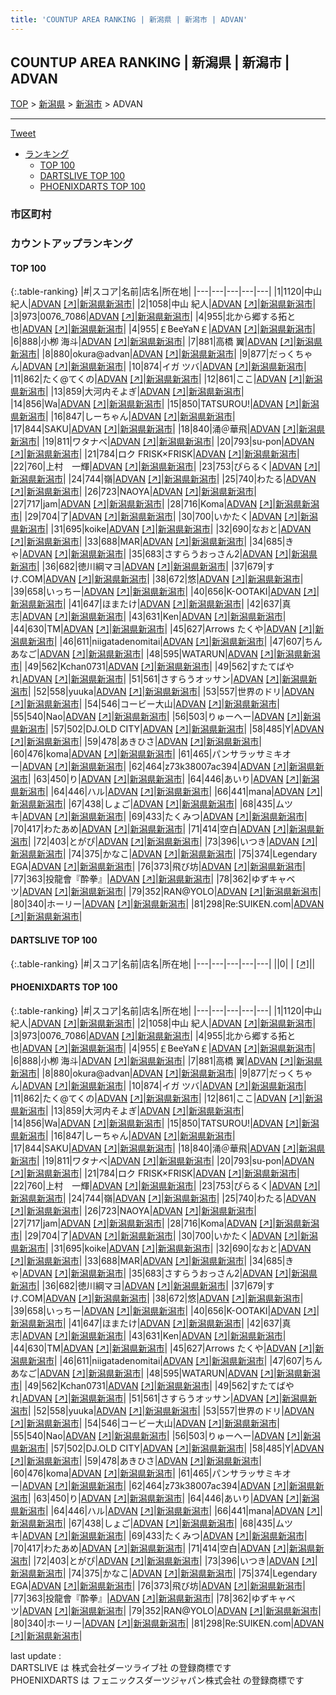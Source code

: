 ```yaml
---
title: 'COUNTUP AREA RANKING | 新潟県 | 新潟市 | ADVAN'
---
```

## COUNTUP AREA RANKING | 新潟県 | 新潟市 | ADVAN

[TOP](/darts/rank/) > [新潟県](/darts/rank/新潟県/) > [新潟市](/darts/rank/新潟県/新潟市/) > ADVAN

___

<a href="https://twitter.com/share?ref_src=twsrc%5Etfw" data-text="COUNTUP AREA RANKING | 新潟県新潟市ADVAN" class="twitter-share-button" data-hashtags="DARTSLIVE,PHOENIXDARTS,darts,ダーツ" data-show-count="false">Tweet</a>

* [ランキング](#カウントアップランキング)
    * [TOP 100](#top-100)
    * [DARTSLIVE TOP 100](#dartslive-top-100)
    * [PHOENIXDARTS TOP 100](#phoenixdarts-top-100)

### 市区町村

<ul>

</ul>

### カウントアップランキング

#### TOP 100



{:.table-ranking}
|#|スコア|名前|店名|所在地|
|---|---|---|---|---|
|1|1120|<span class="rank-name-pd">中山　紀人</span>|<a href="/darts/rank/shops/83008.html">ADVAN</a> <a href="https://vs.phoenixdarts.com/jp/shop/shopDetailInfo/s_83008?s_seq=83008">[↗]</a>|<a href="/darts/rank/新潟県/新潟市">新潟県新潟市</a>|
|2|1058|<span class="rank-name-pd">中山 紀人</span>|<a href="/darts/rank/shops/83008.html">ADVAN</a> <a href="https://vs.phoenixdarts.com/jp/shop/shopDetailInfo/s_83008?s_seq=83008">[↗]</a>|<a href="/darts/rank/新潟県/新潟市">新潟県新潟市</a>|
|3|973|<span class="rank-name-pd">0076_7086</span>|<a href="/darts/rank/shops/83008.html">ADVAN</a> <a href="https://vs.phoenixdarts.com/jp/shop/shopDetailInfo/s_83008?s_seq=83008">[↗]</a>|<a href="/darts/rank/新潟県/新潟市">新潟県新潟市</a>|
|4|955|<span class="rank-name-pd">北から郷する拓と也</span>|<a href="/darts/rank/shops/83008.html">ADVAN</a> <a href="https://vs.phoenixdarts.com/jp/shop/shopDetailInfo/s_83008?s_seq=83008">[↗]</a>|<a href="/darts/rank/新潟県/新潟市">新潟県新潟市</a>|
|4|955|<span class="rank-name-pd">￡BeeYaN￡</span>|<a href="/darts/rank/shops/83008.html">ADVAN</a> <a href="https://vs.phoenixdarts.com/jp/shop/shopDetailInfo/s_83008?s_seq=83008">[↗]</a>|<a href="/darts/rank/新潟県/新潟市">新潟県新潟市</a>|
|6|888|<span class="rank-name-pd">小栁 海斗</span>|<a href="/darts/rank/shops/83008.html">ADVAN</a> <a href="https://vs.phoenixdarts.com/jp/shop/shopDetailInfo/s_83008?s_seq=83008">[↗]</a>|<a href="/darts/rank/新潟県/新潟市">新潟県新潟市</a>|
|7|881|<span class="rank-name-pd">高橋 翼</span>|<a href="/darts/rank/shops/83008.html">ADVAN</a> <a href="https://vs.phoenixdarts.com/jp/shop/shopDetailInfo/s_83008?s_seq=83008">[↗]</a>|<a href="/darts/rank/新潟県/新潟市">新潟県新潟市</a>|
|8|880|<span class="rank-name-pd">okura@advan</span>|<a href="/darts/rank/shops/83008.html">ADVAN</a> <a href="https://vs.phoenixdarts.com/jp/shop/shopDetailInfo/s_83008?s_seq=83008">[↗]</a>|<a href="/darts/rank/新潟県/新潟市">新潟県新潟市</a>|
|9|877|<span class="rank-name-pd">だっくちゃん</span>|<a href="/darts/rank/shops/83008.html">ADVAN</a> <a href="https://vs.phoenixdarts.com/jp/shop/shopDetailInfo/s_83008?s_seq=83008">[↗]</a>|<a href="/darts/rank/新潟県/新潟市">新潟県新潟市</a>|
|10|874|<span class="rank-name-pd">イガ ツバ</span>|<a href="/darts/rank/shops/83008.html">ADVAN</a> <a href="https://vs.phoenixdarts.com/jp/shop/shopDetailInfo/s_83008?s_seq=83008">[↗]</a>|<a href="/darts/rank/新潟県/新潟市">新潟県新潟市</a>|
|11|862|<span class="rank-name-pd">たく@てくの</span>|<a href="/darts/rank/shops/83008.html">ADVAN</a> <a href="https://vs.phoenixdarts.com/jp/shop/shopDetailInfo/s_83008?s_seq=83008">[↗]</a>|<a href="/darts/rank/新潟県/新潟市">新潟県新潟市</a>|
|12|861|<span class="rank-name-pd">ここ</span>|<a href="/darts/rank/shops/83008.html">ADVAN</a> <a href="https://vs.phoenixdarts.com/jp/shop/shopDetailInfo/s_83008?s_seq=83008">[↗]</a>|<a href="/darts/rank/新潟県/新潟市">新潟県新潟市</a>|
|13|859|<span class="rank-name-pd">大河内そよぎ</span>|<a href="/darts/rank/shops/83008.html">ADVAN</a> <a href="https://vs.phoenixdarts.com/jp/shop/shopDetailInfo/s_83008?s_seq=83008">[↗]</a>|<a href="/darts/rank/新潟県/新潟市">新潟県新潟市</a>|
|14|856|<span class="rank-name-pd">Wa</span>|<a href="/darts/rank/shops/83008.html">ADVAN</a> <a href="https://vs.phoenixdarts.com/jp/shop/shopDetailInfo/s_83008?s_seq=83008">[↗]</a>|<a href="/darts/rank/新潟県/新潟市">新潟県新潟市</a>|
|15|850|<span class="rank-name-pd">TATSUROU!</span>|<a href="/darts/rank/shops/83008.html">ADVAN</a> <a href="https://vs.phoenixdarts.com/jp/shop/shopDetailInfo/s_83008?s_seq=83008">[↗]</a>|<a href="/darts/rank/新潟県/新潟市">新潟県新潟市</a>|
|16|847|<span class="rank-name-pd">しーちゃん</span>|<a href="/darts/rank/shops/83008.html">ADVAN</a> <a href="https://vs.phoenixdarts.com/jp/shop/shopDetailInfo/s_83008?s_seq=83008">[↗]</a>|<a href="/darts/rank/新潟県/新潟市">新潟県新潟市</a>|
|17|844|<span class="rank-name-pd">SAKU</span>|<a href="/darts/rank/shops/83008.html">ADVAN</a> <a href="https://vs.phoenixdarts.com/jp/shop/shopDetailInfo/s_83008?s_seq=83008">[↗]</a>|<a href="/darts/rank/新潟県/新潟市">新潟県新潟市</a>|
|18|840|<span class="rank-name-pd">涌＠華飛</span>|<a href="/darts/rank/shops/83008.html">ADVAN</a> <a href="https://vs.phoenixdarts.com/jp/shop/shopDetailInfo/s_83008?s_seq=83008">[↗]</a>|<a href="/darts/rank/新潟県/新潟市">新潟県新潟市</a>|
|19|811|<span class="rank-name-pd">ワタナベ</span>|<a href="/darts/rank/shops/83008.html">ADVAN</a> <a href="https://vs.phoenixdarts.com/jp/shop/shopDetailInfo/s_83008?s_seq=83008">[↗]</a>|<a href="/darts/rank/新潟県/新潟市">新潟県新潟市</a>|
|20|793|<span class="rank-name-pd">su-pon</span>|<a href="/darts/rank/shops/83008.html">ADVAN</a> <a href="https://vs.phoenixdarts.com/jp/shop/shopDetailInfo/s_83008?s_seq=83008">[↗]</a>|<a href="/darts/rank/新潟県/新潟市">新潟県新潟市</a>|
|21|784|<span class="rank-name-pd">ロク FRISK×FRISK</span>|<a href="/darts/rank/shops/83008.html">ADVAN</a> <a href="https://vs.phoenixdarts.com/jp/shop/shopDetailInfo/s_83008?s_seq=83008">[↗]</a>|<a href="/darts/rank/新潟県/新潟市">新潟県新潟市</a>|
|22|760|<span class="rank-name-pd">上村　一輝</span>|<a href="/darts/rank/shops/83008.html">ADVAN</a> <a href="https://vs.phoenixdarts.com/jp/shop/shopDetailInfo/s_83008?s_seq=83008">[↗]</a>|<a href="/darts/rank/新潟県/新潟市">新潟県新潟市</a>|
|23|753|<span class="rank-name-pd">ぴらるく</span>|<a href="/darts/rank/shops/83008.html">ADVAN</a> <a href="https://vs.phoenixdarts.com/jp/shop/shopDetailInfo/s_83008?s_seq=83008">[↗]</a>|<a href="/darts/rank/新潟県/新潟市">新潟県新潟市</a>|
|24|744|<span class="rank-name-pd">嶺</span>|<a href="/darts/rank/shops/83008.html">ADVAN</a> <a href="https://vs.phoenixdarts.com/jp/shop/shopDetailInfo/s_83008?s_seq=83008">[↗]</a>|<a href="/darts/rank/新潟県/新潟市">新潟県新潟市</a>|
|25|740|<span class="rank-name-pd">わたる</span>|<a href="/darts/rank/shops/83008.html">ADVAN</a> <a href="https://vs.phoenixdarts.com/jp/shop/shopDetailInfo/s_83008?s_seq=83008">[↗]</a>|<a href="/darts/rank/新潟県/新潟市">新潟県新潟市</a>|
|26|723|<span class="rank-name-pd">NAOYA</span>|<a href="/darts/rank/shops/83008.html">ADVAN</a> <a href="https://vs.phoenixdarts.com/jp/shop/shopDetailInfo/s_83008?s_seq=83008">[↗]</a>|<a href="/darts/rank/新潟県/新潟市">新潟県新潟市</a>|
|27|717|<span class="rank-name-pd">jam</span>|<a href="/darts/rank/shops/83008.html">ADVAN</a> <a href="https://vs.phoenixdarts.com/jp/shop/shopDetailInfo/s_83008?s_seq=83008">[↗]</a>|<a href="/darts/rank/新潟県/新潟市">新潟県新潟市</a>|
|28|716|<span class="rank-name-pd">Koma</span>|<a href="/darts/rank/shops/83008.html">ADVAN</a> <a href="https://vs.phoenixdarts.com/jp/shop/shopDetailInfo/s_83008?s_seq=83008">[↗]</a>|<a href="/darts/rank/新潟県/新潟市">新潟県新潟市</a>|
|29|704|<span class="rank-name-pd">了</span>|<a href="/darts/rank/shops/83008.html">ADVAN</a> <a href="https://vs.phoenixdarts.com/jp/shop/shopDetailInfo/s_83008?s_seq=83008">[↗]</a>|<a href="/darts/rank/新潟県/新潟市">新潟県新潟市</a>|
|30|700|<span class="rank-name-pd">いかたく</span>|<a href="/darts/rank/shops/83008.html">ADVAN</a> <a href="https://vs.phoenixdarts.com/jp/shop/shopDetailInfo/s_83008?s_seq=83008">[↗]</a>|<a href="/darts/rank/新潟県/新潟市">新潟県新潟市</a>|
|31|695|<span class="rank-name-pd">koike</span>|<a href="/darts/rank/shops/83008.html">ADVAN</a> <a href="https://vs.phoenixdarts.com/jp/shop/shopDetailInfo/s_83008?s_seq=83008">[↗]</a>|<a href="/darts/rank/新潟県/新潟市">新潟県新潟市</a>|
|32|690|<span class="rank-name-pd">なおと</span>|<a href="/darts/rank/shops/83008.html">ADVAN</a> <a href="https://vs.phoenixdarts.com/jp/shop/shopDetailInfo/s_83008?s_seq=83008">[↗]</a>|<a href="/darts/rank/新潟県/新潟市">新潟県新潟市</a>|
|33|688|<span class="rank-name-pd">MAR</span>|<a href="/darts/rank/shops/83008.html">ADVAN</a> <a href="https://vs.phoenixdarts.com/jp/shop/shopDetailInfo/s_83008?s_seq=83008">[↗]</a>|<a href="/darts/rank/新潟県/新潟市">新潟県新潟市</a>|
|34|685|<span class="rank-name-pd">きゃ</span>|<a href="/darts/rank/shops/83008.html">ADVAN</a> <a href="https://vs.phoenixdarts.com/jp/shop/shopDetailInfo/s_83008?s_seq=83008">[↗]</a>|<a href="/darts/rank/新潟県/新潟市">新潟県新潟市</a>|
|35|683|<span class="rank-name-pd">さすらうおっさん2</span>|<a href="/darts/rank/shops/83008.html">ADVAN</a> <a href="https://vs.phoenixdarts.com/jp/shop/shopDetailInfo/s_83008?s_seq=83008">[↗]</a>|<a href="/darts/rank/新潟県/新潟市">新潟県新潟市</a>|
|36|682|<span class="rank-name-pd">徳川綱マヨ</span>|<a href="/darts/rank/shops/83008.html">ADVAN</a> <a href="https://vs.phoenixdarts.com/jp/shop/shopDetailInfo/s_83008?s_seq=83008">[↗]</a>|<a href="/darts/rank/新潟県/新潟市">新潟県新潟市</a>|
|37|679|<span class="rank-name-pd">すけ.COM</span>|<a href="/darts/rank/shops/83008.html">ADVAN</a> <a href="https://vs.phoenixdarts.com/jp/shop/shopDetailInfo/s_83008?s_seq=83008">[↗]</a>|<a href="/darts/rank/新潟県/新潟市">新潟県新潟市</a>|
|38|672|<span class="rank-name-pd">悠</span>|<a href="/darts/rank/shops/83008.html">ADVAN</a> <a href="https://vs.phoenixdarts.com/jp/shop/shopDetailInfo/s_83008?s_seq=83008">[↗]</a>|<a href="/darts/rank/新潟県/新潟市">新潟県新潟市</a>|
|39|658|<span class="rank-name-pd">いっちー</span>|<a href="/darts/rank/shops/83008.html">ADVAN</a> <a href="https://vs.phoenixdarts.com/jp/shop/shopDetailInfo/s_83008?s_seq=83008">[↗]</a>|<a href="/darts/rank/新潟県/新潟市">新潟県新潟市</a>|
|40|656|<span class="rank-name-pd">K-OOTAKI</span>|<a href="/darts/rank/shops/83008.html">ADVAN</a> <a href="https://vs.phoenixdarts.com/jp/shop/shopDetailInfo/s_83008?s_seq=83008">[↗]</a>|<a href="/darts/rank/新潟県/新潟市">新潟県新潟市</a>|
|41|647|<span class="rank-name-pd">ほまたけ</span>|<a href="/darts/rank/shops/83008.html">ADVAN</a> <a href="https://vs.phoenixdarts.com/jp/shop/shopDetailInfo/s_83008?s_seq=83008">[↗]</a>|<a href="/darts/rank/新潟県/新潟市">新潟県新潟市</a>|
|42|637|<span class="rank-name-pd">真志</span>|<a href="/darts/rank/shops/83008.html">ADVAN</a> <a href="https://vs.phoenixdarts.com/jp/shop/shopDetailInfo/s_83008?s_seq=83008">[↗]</a>|<a href="/darts/rank/新潟県/新潟市">新潟県新潟市</a>|
|43|631|<span class="rank-name-pd">Ken</span>|<a href="/darts/rank/shops/83008.html">ADVAN</a> <a href="https://vs.phoenixdarts.com/jp/shop/shopDetailInfo/s_83008?s_seq=83008">[↗]</a>|<a href="/darts/rank/新潟県/新潟市">新潟県新潟市</a>|
|44|630|<span class="rank-name-pd">TM</span>|<a href="/darts/rank/shops/83008.html">ADVAN</a> <a href="https://vs.phoenixdarts.com/jp/shop/shopDetailInfo/s_83008?s_seq=83008">[↗]</a>|<a href="/darts/rank/新潟県/新潟市">新潟県新潟市</a>|
|45|627|<span class="rank-name-pd">Arrows たくや</span>|<a href="/darts/rank/shops/83008.html">ADVAN</a> <a href="https://vs.phoenixdarts.com/jp/shop/shopDetailInfo/s_83008?s_seq=83008">[↗]</a>|<a href="/darts/rank/新潟県/新潟市">新潟県新潟市</a>|
|46|611|<span class="rank-name-pd">niigatadenomitai</span>|<a href="/darts/rank/shops/83008.html">ADVAN</a> <a href="https://vs.phoenixdarts.com/jp/shop/shopDetailInfo/s_83008?s_seq=83008">[↗]</a>|<a href="/darts/rank/新潟県/新潟市">新潟県新潟市</a>|
|47|607|<span class="rank-name-pd">ちんあなご</span>|<a href="/darts/rank/shops/83008.html">ADVAN</a> <a href="https://vs.phoenixdarts.com/jp/shop/shopDetailInfo/s_83008?s_seq=83008">[↗]</a>|<a href="/darts/rank/新潟県/新潟市">新潟県新潟市</a>|
|48|595|<span class="rank-name-pd">WATARUN</span>|<a href="/darts/rank/shops/83008.html">ADVAN</a> <a href="https://vs.phoenixdarts.com/jp/shop/shopDetailInfo/s_83008?s_seq=83008">[↗]</a>|<a href="/darts/rank/新潟県/新潟市">新潟県新潟市</a>|
|49|562|<span class="rank-name-pd">Kchan0731</span>|<a href="/darts/rank/shops/83008.html">ADVAN</a> <a href="https://vs.phoenixdarts.com/jp/shop/shopDetailInfo/s_83008?s_seq=83008">[↗]</a>|<a href="/darts/rank/新潟県/新潟市">新潟県新潟市</a>|
|49|562|<span class="rank-name-pd">すたてばやれ</span>|<a href="/darts/rank/shops/83008.html">ADVAN</a> <a href="https://vs.phoenixdarts.com/jp/shop/shopDetailInfo/s_83008?s_seq=83008">[↗]</a>|<a href="/darts/rank/新潟県/新潟市">新潟県新潟市</a>|
|51|561|<span class="rank-name-pd">さすらうオッサン</span>|<a href="/darts/rank/shops/83008.html">ADVAN</a> <a href="https://vs.phoenixdarts.com/jp/shop/shopDetailInfo/s_83008?s_seq=83008">[↗]</a>|<a href="/darts/rank/新潟県/新潟市">新潟県新潟市</a>|
|52|558|<span class="rank-name-pd">yuuka</span>|<a href="/darts/rank/shops/83008.html">ADVAN</a> <a href="https://vs.phoenixdarts.com/jp/shop/shopDetailInfo/s_83008?s_seq=83008">[↗]</a>|<a href="/darts/rank/新潟県/新潟市">新潟県新潟市</a>|
|53|557|<span class="rank-name-pd">世界のドリ</span>|<a href="/darts/rank/shops/83008.html">ADVAN</a> <a href="https://vs.phoenixdarts.com/jp/shop/shopDetailInfo/s_83008?s_seq=83008">[↗]</a>|<a href="/darts/rank/新潟県/新潟市">新潟県新潟市</a>|
|54|546|<span class="rank-name-pd">コービー大山</span>|<a href="/darts/rank/shops/83008.html">ADVAN</a> <a href="https://vs.phoenixdarts.com/jp/shop/shopDetailInfo/s_83008?s_seq=83008">[↗]</a>|<a href="/darts/rank/新潟県/新潟市">新潟県新潟市</a>|
|55|540|<span class="rank-name-pd">Nao</span>|<a href="/darts/rank/shops/83008.html">ADVAN</a> <a href="https://vs.phoenixdarts.com/jp/shop/shopDetailInfo/s_83008?s_seq=83008">[↗]</a>|<a href="/darts/rank/新潟県/新潟市">新潟県新潟市</a>|
|56|503|<span class="rank-name-pd">りゅーへー</span>|<a href="/darts/rank/shops/83008.html">ADVAN</a> <a href="https://vs.phoenixdarts.com/jp/shop/shopDetailInfo/s_83008?s_seq=83008">[↗]</a>|<a href="/darts/rank/新潟県/新潟市">新潟県新潟市</a>|
|57|502|<span class="rank-name-pd">DJ.OLD CITY</span>|<a href="/darts/rank/shops/83008.html">ADVAN</a> <a href="https://vs.phoenixdarts.com/jp/shop/shopDetailInfo/s_83008?s_seq=83008">[↗]</a>|<a href="/darts/rank/新潟県/新潟市">新潟県新潟市</a>|
|58|485|<span class="rank-name-pd">Y</span>|<a href="/darts/rank/shops/83008.html">ADVAN</a> <a href="https://vs.phoenixdarts.com/jp/shop/shopDetailInfo/s_83008?s_seq=83008">[↗]</a>|<a href="/darts/rank/新潟県/新潟市">新潟県新潟市</a>|
|59|478|<span class="rank-name-pd">あきひさ</span>|<a href="/darts/rank/shops/83008.html">ADVAN</a> <a href="https://vs.phoenixdarts.com/jp/shop/shopDetailInfo/s_83008?s_seq=83008">[↗]</a>|<a href="/darts/rank/新潟県/新潟市">新潟県新潟市</a>|
|60|476|<span class="rank-name-pd">koma</span>|<a href="/darts/rank/shops/83008.html">ADVAN</a> <a href="https://vs.phoenixdarts.com/jp/shop/shopDetailInfo/s_83008?s_seq=83008">[↗]</a>|<a href="/darts/rank/新潟県/新潟市">新潟県新潟市</a>|
|61|465|<span class="rank-name-pd">パンサラッサミキオー</span>|<a href="/darts/rank/shops/83008.html">ADVAN</a> <a href="https://vs.phoenixdarts.com/jp/shop/shopDetailInfo/s_83008?s_seq=83008">[↗]</a>|<a href="/darts/rank/新潟県/新潟市">新潟県新潟市</a>|
|62|464|<span class="rank-name-pd">z73k38007ac394</span>|<a href="/darts/rank/shops/83008.html">ADVAN</a> <a href="https://vs.phoenixdarts.com/jp/shop/shopDetailInfo/s_83008?s_seq=83008">[↗]</a>|<a href="/darts/rank/新潟県/新潟市">新潟県新潟市</a>|
|63|450|<span class="rank-name-pd">り</span>|<a href="/darts/rank/shops/83008.html">ADVAN</a> <a href="https://vs.phoenixdarts.com/jp/shop/shopDetailInfo/s_83008?s_seq=83008">[↗]</a>|<a href="/darts/rank/新潟県/新潟市">新潟県新潟市</a>|
|64|446|<span class="rank-name-pd">あいり</span>|<a href="/darts/rank/shops/83008.html">ADVAN</a> <a href="https://vs.phoenixdarts.com/jp/shop/shopDetailInfo/s_83008?s_seq=83008">[↗]</a>|<a href="/darts/rank/新潟県/新潟市">新潟県新潟市</a>|
|64|446|<span class="rank-name-pd">ハル</span>|<a href="/darts/rank/shops/83008.html">ADVAN</a> <a href="https://vs.phoenixdarts.com/jp/shop/shopDetailInfo/s_83008?s_seq=83008">[↗]</a>|<a href="/darts/rank/新潟県/新潟市">新潟県新潟市</a>|
|66|441|<span class="rank-name-pd">mana</span>|<a href="/darts/rank/shops/83008.html">ADVAN</a> <a href="https://vs.phoenixdarts.com/jp/shop/shopDetailInfo/s_83008?s_seq=83008">[↗]</a>|<a href="/darts/rank/新潟県/新潟市">新潟県新潟市</a>|
|67|438|<span class="rank-name-pd">しょご</span>|<a href="/darts/rank/shops/83008.html">ADVAN</a> <a href="https://vs.phoenixdarts.com/jp/shop/shopDetailInfo/s_83008?s_seq=83008">[↗]</a>|<a href="/darts/rank/新潟県/新潟市">新潟県新潟市</a>|
|68|435|<span class="rank-name-pd">ムツキ</span>|<a href="/darts/rank/shops/83008.html">ADVAN</a> <a href="https://vs.phoenixdarts.com/jp/shop/shopDetailInfo/s_83008?s_seq=83008">[↗]</a>|<a href="/darts/rank/新潟県/新潟市">新潟県新潟市</a>|
|69|433|<span class="rank-name-pd">たくみつ</span>|<a href="/darts/rank/shops/83008.html">ADVAN</a> <a href="https://vs.phoenixdarts.com/jp/shop/shopDetailInfo/s_83008?s_seq=83008">[↗]</a>|<a href="/darts/rank/新潟県/新潟市">新潟県新潟市</a>|
|70|417|<span class="rank-name-pd">わたあめ</span>|<a href="/darts/rank/shops/83008.html">ADVAN</a> <a href="https://vs.phoenixdarts.com/jp/shop/shopDetailInfo/s_83008?s_seq=83008">[↗]</a>|<a href="/darts/rank/新潟県/新潟市">新潟県新潟市</a>|
|71|414|<span class="rank-name-pd">空白</span>|<a href="/darts/rank/shops/83008.html">ADVAN</a> <a href="https://vs.phoenixdarts.com/jp/shop/shopDetailInfo/s_83008?s_seq=83008">[↗]</a>|<a href="/darts/rank/新潟県/新潟市">新潟県新潟市</a>|
|72|403|<span class="rank-name-pd">とがぴ</span>|<a href="/darts/rank/shops/83008.html">ADVAN</a> <a href="https://vs.phoenixdarts.com/jp/shop/shopDetailInfo/s_83008?s_seq=83008">[↗]</a>|<a href="/darts/rank/新潟県/新潟市">新潟県新潟市</a>|
|73|396|<span class="rank-name-pd">いつき</span>|<a href="/darts/rank/shops/83008.html">ADVAN</a> <a href="https://vs.phoenixdarts.com/jp/shop/shopDetailInfo/s_83008?s_seq=83008">[↗]</a>|<a href="/darts/rank/新潟県/新潟市">新潟県新潟市</a>|
|74|375|<span class="rank-name-pd">かなこ</span>|<a href="/darts/rank/shops/83008.html">ADVAN</a> <a href="https://vs.phoenixdarts.com/jp/shop/shopDetailInfo/s_83008?s_seq=83008">[↗]</a>|<a href="/darts/rank/新潟県/新潟市">新潟県新潟市</a>|
|75|374|<span class="rank-name-pd">Legendary EGA</span>|<a href="/darts/rank/shops/83008.html">ADVAN</a> <a href="https://vs.phoenixdarts.com/jp/shop/shopDetailInfo/s_83008?s_seq=83008">[↗]</a>|<a href="/darts/rank/新潟県/新潟市">新潟県新潟市</a>|
|76|373|<span class="rank-name-pd">飛び坊</span>|<a href="/darts/rank/shops/83008.html">ADVAN</a> <a href="https://vs.phoenixdarts.com/jp/shop/shopDetailInfo/s_83008?s_seq=83008">[↗]</a>|<a href="/darts/rank/新潟県/新潟市">新潟県新潟市</a>|
|77|363|<span class="rank-name-pd">投龍會『酔拳』</span>|<a href="/darts/rank/shops/83008.html">ADVAN</a> <a href="https://vs.phoenixdarts.com/jp/shop/shopDetailInfo/s_83008?s_seq=83008">[↗]</a>|<a href="/darts/rank/新潟県/新潟市">新潟県新潟市</a>|
|78|362|<span class="rank-name-pd">ゆずキャベツ</span>|<a href="/darts/rank/shops/83008.html">ADVAN</a> <a href="https://vs.phoenixdarts.com/jp/shop/shopDetailInfo/s_83008?s_seq=83008">[↗]</a>|<a href="/darts/rank/新潟県/新潟市">新潟県新潟市</a>|
|79|352|<span class="rank-name-pd">RAN@YOLO</span>|<a href="/darts/rank/shops/83008.html">ADVAN</a> <a href="https://vs.phoenixdarts.com/jp/shop/shopDetailInfo/s_83008?s_seq=83008">[↗]</a>|<a href="/darts/rank/新潟県/新潟市">新潟県新潟市</a>|
|80|340|<span class="rank-name-pd">ホーリー</span>|<a href="/darts/rank/shops/83008.html">ADVAN</a> <a href="https://vs.phoenixdarts.com/jp/shop/shopDetailInfo/s_83008?s_seq=83008">[↗]</a>|<a href="/darts/rank/新潟県/新潟市">新潟県新潟市</a>|
|81|298|<span class="rank-name-pd">Re:SUIKEN.com</span>|<a href="/darts/rank/shops/83008.html">ADVAN</a> <a href="https://vs.phoenixdarts.com/jp/shop/shopDetailInfo/s_83008?s_seq=83008">[↗]</a>|<a href="/darts/rank/新潟県/新潟市">新潟県新潟市</a>|


#### DARTSLIVE TOP 100



{:.table-ranking}
|#|スコア|名前|店名|所在地|
|---|---|---|---|---|
||0|<span class="rank-name-dl"> </span>|<a href="/darts/rank/shops/.html"></a> <a href="">[↗]</a>|<a href="/darts/rank//"></a>|


#### PHOENIXDARTS TOP 100



{:.table-ranking}
|#|スコア|名前|店名|所在地|
|---|---|---|---|---|
|1|1120|<span class="rank-name-pd">中山　紀人</span>|<a href="/darts/rank/shops/83008.html">ADVAN</a> <a href="https://vs.phoenixdarts.com/jp/shop/shopDetailInfo/s_83008?s_seq=83008">[↗]</a>|<a href="/darts/rank/新潟県/新潟市">新潟県新潟市</a>|
|2|1058|<span class="rank-name-pd">中山 紀人</span>|<a href="/darts/rank/shops/83008.html">ADVAN</a> <a href="https://vs.phoenixdarts.com/jp/shop/shopDetailInfo/s_83008?s_seq=83008">[↗]</a>|<a href="/darts/rank/新潟県/新潟市">新潟県新潟市</a>|
|3|973|<span class="rank-name-pd">0076_7086</span>|<a href="/darts/rank/shops/83008.html">ADVAN</a> <a href="https://vs.phoenixdarts.com/jp/shop/shopDetailInfo/s_83008?s_seq=83008">[↗]</a>|<a href="/darts/rank/新潟県/新潟市">新潟県新潟市</a>|
|4|955|<span class="rank-name-pd">北から郷する拓と也</span>|<a href="/darts/rank/shops/83008.html">ADVAN</a> <a href="https://vs.phoenixdarts.com/jp/shop/shopDetailInfo/s_83008?s_seq=83008">[↗]</a>|<a href="/darts/rank/新潟県/新潟市">新潟県新潟市</a>|
|4|955|<span class="rank-name-pd">￡BeeYaN￡</span>|<a href="/darts/rank/shops/83008.html">ADVAN</a> <a href="https://vs.phoenixdarts.com/jp/shop/shopDetailInfo/s_83008?s_seq=83008">[↗]</a>|<a href="/darts/rank/新潟県/新潟市">新潟県新潟市</a>|
|6|888|<span class="rank-name-pd">小栁 海斗</span>|<a href="/darts/rank/shops/83008.html">ADVAN</a> <a href="https://vs.phoenixdarts.com/jp/shop/shopDetailInfo/s_83008?s_seq=83008">[↗]</a>|<a href="/darts/rank/新潟県/新潟市">新潟県新潟市</a>|
|7|881|<span class="rank-name-pd">高橋 翼</span>|<a href="/darts/rank/shops/83008.html">ADVAN</a> <a href="https://vs.phoenixdarts.com/jp/shop/shopDetailInfo/s_83008?s_seq=83008">[↗]</a>|<a href="/darts/rank/新潟県/新潟市">新潟県新潟市</a>|
|8|880|<span class="rank-name-pd">okura@advan</span>|<a href="/darts/rank/shops/83008.html">ADVAN</a> <a href="https://vs.phoenixdarts.com/jp/shop/shopDetailInfo/s_83008?s_seq=83008">[↗]</a>|<a href="/darts/rank/新潟県/新潟市">新潟県新潟市</a>|
|9|877|<span class="rank-name-pd">だっくちゃん</span>|<a href="/darts/rank/shops/83008.html">ADVAN</a> <a href="https://vs.phoenixdarts.com/jp/shop/shopDetailInfo/s_83008?s_seq=83008">[↗]</a>|<a href="/darts/rank/新潟県/新潟市">新潟県新潟市</a>|
|10|874|<span class="rank-name-pd">イガ ツバ</span>|<a href="/darts/rank/shops/83008.html">ADVAN</a> <a href="https://vs.phoenixdarts.com/jp/shop/shopDetailInfo/s_83008?s_seq=83008">[↗]</a>|<a href="/darts/rank/新潟県/新潟市">新潟県新潟市</a>|
|11|862|<span class="rank-name-pd">たく@てくの</span>|<a href="/darts/rank/shops/83008.html">ADVAN</a> <a href="https://vs.phoenixdarts.com/jp/shop/shopDetailInfo/s_83008?s_seq=83008">[↗]</a>|<a href="/darts/rank/新潟県/新潟市">新潟県新潟市</a>|
|12|861|<span class="rank-name-pd">ここ</span>|<a href="/darts/rank/shops/83008.html">ADVAN</a> <a href="https://vs.phoenixdarts.com/jp/shop/shopDetailInfo/s_83008?s_seq=83008">[↗]</a>|<a href="/darts/rank/新潟県/新潟市">新潟県新潟市</a>|
|13|859|<span class="rank-name-pd">大河内そよぎ</span>|<a href="/darts/rank/shops/83008.html">ADVAN</a> <a href="https://vs.phoenixdarts.com/jp/shop/shopDetailInfo/s_83008?s_seq=83008">[↗]</a>|<a href="/darts/rank/新潟県/新潟市">新潟県新潟市</a>|
|14|856|<span class="rank-name-pd">Wa</span>|<a href="/darts/rank/shops/83008.html">ADVAN</a> <a href="https://vs.phoenixdarts.com/jp/shop/shopDetailInfo/s_83008?s_seq=83008">[↗]</a>|<a href="/darts/rank/新潟県/新潟市">新潟県新潟市</a>|
|15|850|<span class="rank-name-pd">TATSUROU!</span>|<a href="/darts/rank/shops/83008.html">ADVAN</a> <a href="https://vs.phoenixdarts.com/jp/shop/shopDetailInfo/s_83008?s_seq=83008">[↗]</a>|<a href="/darts/rank/新潟県/新潟市">新潟県新潟市</a>|
|16|847|<span class="rank-name-pd">しーちゃん</span>|<a href="/darts/rank/shops/83008.html">ADVAN</a> <a href="https://vs.phoenixdarts.com/jp/shop/shopDetailInfo/s_83008?s_seq=83008">[↗]</a>|<a href="/darts/rank/新潟県/新潟市">新潟県新潟市</a>|
|17|844|<span class="rank-name-pd">SAKU</span>|<a href="/darts/rank/shops/83008.html">ADVAN</a> <a href="https://vs.phoenixdarts.com/jp/shop/shopDetailInfo/s_83008?s_seq=83008">[↗]</a>|<a href="/darts/rank/新潟県/新潟市">新潟県新潟市</a>|
|18|840|<span class="rank-name-pd">涌＠華飛</span>|<a href="/darts/rank/shops/83008.html">ADVAN</a> <a href="https://vs.phoenixdarts.com/jp/shop/shopDetailInfo/s_83008?s_seq=83008">[↗]</a>|<a href="/darts/rank/新潟県/新潟市">新潟県新潟市</a>|
|19|811|<span class="rank-name-pd">ワタナベ</span>|<a href="/darts/rank/shops/83008.html">ADVAN</a> <a href="https://vs.phoenixdarts.com/jp/shop/shopDetailInfo/s_83008?s_seq=83008">[↗]</a>|<a href="/darts/rank/新潟県/新潟市">新潟県新潟市</a>|
|20|793|<span class="rank-name-pd">su-pon</span>|<a href="/darts/rank/shops/83008.html">ADVAN</a> <a href="https://vs.phoenixdarts.com/jp/shop/shopDetailInfo/s_83008?s_seq=83008">[↗]</a>|<a href="/darts/rank/新潟県/新潟市">新潟県新潟市</a>|
|21|784|<span class="rank-name-pd">ロク FRISK×FRISK</span>|<a href="/darts/rank/shops/83008.html">ADVAN</a> <a href="https://vs.phoenixdarts.com/jp/shop/shopDetailInfo/s_83008?s_seq=83008">[↗]</a>|<a href="/darts/rank/新潟県/新潟市">新潟県新潟市</a>|
|22|760|<span class="rank-name-pd">上村　一輝</span>|<a href="/darts/rank/shops/83008.html">ADVAN</a> <a href="https://vs.phoenixdarts.com/jp/shop/shopDetailInfo/s_83008?s_seq=83008">[↗]</a>|<a href="/darts/rank/新潟県/新潟市">新潟県新潟市</a>|
|23|753|<span class="rank-name-pd">ぴらるく</span>|<a href="/darts/rank/shops/83008.html">ADVAN</a> <a href="https://vs.phoenixdarts.com/jp/shop/shopDetailInfo/s_83008?s_seq=83008">[↗]</a>|<a href="/darts/rank/新潟県/新潟市">新潟県新潟市</a>|
|24|744|<span class="rank-name-pd">嶺</span>|<a href="/darts/rank/shops/83008.html">ADVAN</a> <a href="https://vs.phoenixdarts.com/jp/shop/shopDetailInfo/s_83008?s_seq=83008">[↗]</a>|<a href="/darts/rank/新潟県/新潟市">新潟県新潟市</a>|
|25|740|<span class="rank-name-pd">わたる</span>|<a href="/darts/rank/shops/83008.html">ADVAN</a> <a href="https://vs.phoenixdarts.com/jp/shop/shopDetailInfo/s_83008?s_seq=83008">[↗]</a>|<a href="/darts/rank/新潟県/新潟市">新潟県新潟市</a>|
|26|723|<span class="rank-name-pd">NAOYA</span>|<a href="/darts/rank/shops/83008.html">ADVAN</a> <a href="https://vs.phoenixdarts.com/jp/shop/shopDetailInfo/s_83008?s_seq=83008">[↗]</a>|<a href="/darts/rank/新潟県/新潟市">新潟県新潟市</a>|
|27|717|<span class="rank-name-pd">jam</span>|<a href="/darts/rank/shops/83008.html">ADVAN</a> <a href="https://vs.phoenixdarts.com/jp/shop/shopDetailInfo/s_83008?s_seq=83008">[↗]</a>|<a href="/darts/rank/新潟県/新潟市">新潟県新潟市</a>|
|28|716|<span class="rank-name-pd">Koma</span>|<a href="/darts/rank/shops/83008.html">ADVAN</a> <a href="https://vs.phoenixdarts.com/jp/shop/shopDetailInfo/s_83008?s_seq=83008">[↗]</a>|<a href="/darts/rank/新潟県/新潟市">新潟県新潟市</a>|
|29|704|<span class="rank-name-pd">了</span>|<a href="/darts/rank/shops/83008.html">ADVAN</a> <a href="https://vs.phoenixdarts.com/jp/shop/shopDetailInfo/s_83008?s_seq=83008">[↗]</a>|<a href="/darts/rank/新潟県/新潟市">新潟県新潟市</a>|
|30|700|<span class="rank-name-pd">いかたく</span>|<a href="/darts/rank/shops/83008.html">ADVAN</a> <a href="https://vs.phoenixdarts.com/jp/shop/shopDetailInfo/s_83008?s_seq=83008">[↗]</a>|<a href="/darts/rank/新潟県/新潟市">新潟県新潟市</a>|
|31|695|<span class="rank-name-pd">koike</span>|<a href="/darts/rank/shops/83008.html">ADVAN</a> <a href="https://vs.phoenixdarts.com/jp/shop/shopDetailInfo/s_83008?s_seq=83008">[↗]</a>|<a href="/darts/rank/新潟県/新潟市">新潟県新潟市</a>|
|32|690|<span class="rank-name-pd">なおと</span>|<a href="/darts/rank/shops/83008.html">ADVAN</a> <a href="https://vs.phoenixdarts.com/jp/shop/shopDetailInfo/s_83008?s_seq=83008">[↗]</a>|<a href="/darts/rank/新潟県/新潟市">新潟県新潟市</a>|
|33|688|<span class="rank-name-pd">MAR</span>|<a href="/darts/rank/shops/83008.html">ADVAN</a> <a href="https://vs.phoenixdarts.com/jp/shop/shopDetailInfo/s_83008?s_seq=83008">[↗]</a>|<a href="/darts/rank/新潟県/新潟市">新潟県新潟市</a>|
|34|685|<span class="rank-name-pd">きゃ</span>|<a href="/darts/rank/shops/83008.html">ADVAN</a> <a href="https://vs.phoenixdarts.com/jp/shop/shopDetailInfo/s_83008?s_seq=83008">[↗]</a>|<a href="/darts/rank/新潟県/新潟市">新潟県新潟市</a>|
|35|683|<span class="rank-name-pd">さすらうおっさん2</span>|<a href="/darts/rank/shops/83008.html">ADVAN</a> <a href="https://vs.phoenixdarts.com/jp/shop/shopDetailInfo/s_83008?s_seq=83008">[↗]</a>|<a href="/darts/rank/新潟県/新潟市">新潟県新潟市</a>|
|36|682|<span class="rank-name-pd">徳川綱マヨ</span>|<a href="/darts/rank/shops/83008.html">ADVAN</a> <a href="https://vs.phoenixdarts.com/jp/shop/shopDetailInfo/s_83008?s_seq=83008">[↗]</a>|<a href="/darts/rank/新潟県/新潟市">新潟県新潟市</a>|
|37|679|<span class="rank-name-pd">すけ.COM</span>|<a href="/darts/rank/shops/83008.html">ADVAN</a> <a href="https://vs.phoenixdarts.com/jp/shop/shopDetailInfo/s_83008?s_seq=83008">[↗]</a>|<a href="/darts/rank/新潟県/新潟市">新潟県新潟市</a>|
|38|672|<span class="rank-name-pd">悠</span>|<a href="/darts/rank/shops/83008.html">ADVAN</a> <a href="https://vs.phoenixdarts.com/jp/shop/shopDetailInfo/s_83008?s_seq=83008">[↗]</a>|<a href="/darts/rank/新潟県/新潟市">新潟県新潟市</a>|
|39|658|<span class="rank-name-pd">いっちー</span>|<a href="/darts/rank/shops/83008.html">ADVAN</a> <a href="https://vs.phoenixdarts.com/jp/shop/shopDetailInfo/s_83008?s_seq=83008">[↗]</a>|<a href="/darts/rank/新潟県/新潟市">新潟県新潟市</a>|
|40|656|<span class="rank-name-pd">K-OOTAKI</span>|<a href="/darts/rank/shops/83008.html">ADVAN</a> <a href="https://vs.phoenixdarts.com/jp/shop/shopDetailInfo/s_83008?s_seq=83008">[↗]</a>|<a href="/darts/rank/新潟県/新潟市">新潟県新潟市</a>|
|41|647|<span class="rank-name-pd">ほまたけ</span>|<a href="/darts/rank/shops/83008.html">ADVAN</a> <a href="https://vs.phoenixdarts.com/jp/shop/shopDetailInfo/s_83008?s_seq=83008">[↗]</a>|<a href="/darts/rank/新潟県/新潟市">新潟県新潟市</a>|
|42|637|<span class="rank-name-pd">真志</span>|<a href="/darts/rank/shops/83008.html">ADVAN</a> <a href="https://vs.phoenixdarts.com/jp/shop/shopDetailInfo/s_83008?s_seq=83008">[↗]</a>|<a href="/darts/rank/新潟県/新潟市">新潟県新潟市</a>|
|43|631|<span class="rank-name-pd">Ken</span>|<a href="/darts/rank/shops/83008.html">ADVAN</a> <a href="https://vs.phoenixdarts.com/jp/shop/shopDetailInfo/s_83008?s_seq=83008">[↗]</a>|<a href="/darts/rank/新潟県/新潟市">新潟県新潟市</a>|
|44|630|<span class="rank-name-pd">TM</span>|<a href="/darts/rank/shops/83008.html">ADVAN</a> <a href="https://vs.phoenixdarts.com/jp/shop/shopDetailInfo/s_83008?s_seq=83008">[↗]</a>|<a href="/darts/rank/新潟県/新潟市">新潟県新潟市</a>|
|45|627|<span class="rank-name-pd">Arrows たくや</span>|<a href="/darts/rank/shops/83008.html">ADVAN</a> <a href="https://vs.phoenixdarts.com/jp/shop/shopDetailInfo/s_83008?s_seq=83008">[↗]</a>|<a href="/darts/rank/新潟県/新潟市">新潟県新潟市</a>|
|46|611|<span class="rank-name-pd">niigatadenomitai</span>|<a href="/darts/rank/shops/83008.html">ADVAN</a> <a href="https://vs.phoenixdarts.com/jp/shop/shopDetailInfo/s_83008?s_seq=83008">[↗]</a>|<a href="/darts/rank/新潟県/新潟市">新潟県新潟市</a>|
|47|607|<span class="rank-name-pd">ちんあなご</span>|<a href="/darts/rank/shops/83008.html">ADVAN</a> <a href="https://vs.phoenixdarts.com/jp/shop/shopDetailInfo/s_83008?s_seq=83008">[↗]</a>|<a href="/darts/rank/新潟県/新潟市">新潟県新潟市</a>|
|48|595|<span class="rank-name-pd">WATARUN</span>|<a href="/darts/rank/shops/83008.html">ADVAN</a> <a href="https://vs.phoenixdarts.com/jp/shop/shopDetailInfo/s_83008?s_seq=83008">[↗]</a>|<a href="/darts/rank/新潟県/新潟市">新潟県新潟市</a>|
|49|562|<span class="rank-name-pd">Kchan0731</span>|<a href="/darts/rank/shops/83008.html">ADVAN</a> <a href="https://vs.phoenixdarts.com/jp/shop/shopDetailInfo/s_83008?s_seq=83008">[↗]</a>|<a href="/darts/rank/新潟県/新潟市">新潟県新潟市</a>|
|49|562|<span class="rank-name-pd">すたてばやれ</span>|<a href="/darts/rank/shops/83008.html">ADVAN</a> <a href="https://vs.phoenixdarts.com/jp/shop/shopDetailInfo/s_83008?s_seq=83008">[↗]</a>|<a href="/darts/rank/新潟県/新潟市">新潟県新潟市</a>|
|51|561|<span class="rank-name-pd">さすらうオッサン</span>|<a href="/darts/rank/shops/83008.html">ADVAN</a> <a href="https://vs.phoenixdarts.com/jp/shop/shopDetailInfo/s_83008?s_seq=83008">[↗]</a>|<a href="/darts/rank/新潟県/新潟市">新潟県新潟市</a>|
|52|558|<span class="rank-name-pd">yuuka</span>|<a href="/darts/rank/shops/83008.html">ADVAN</a> <a href="https://vs.phoenixdarts.com/jp/shop/shopDetailInfo/s_83008?s_seq=83008">[↗]</a>|<a href="/darts/rank/新潟県/新潟市">新潟県新潟市</a>|
|53|557|<span class="rank-name-pd">世界のドリ</span>|<a href="/darts/rank/shops/83008.html">ADVAN</a> <a href="https://vs.phoenixdarts.com/jp/shop/shopDetailInfo/s_83008?s_seq=83008">[↗]</a>|<a href="/darts/rank/新潟県/新潟市">新潟県新潟市</a>|
|54|546|<span class="rank-name-pd">コービー大山</span>|<a href="/darts/rank/shops/83008.html">ADVAN</a> <a href="https://vs.phoenixdarts.com/jp/shop/shopDetailInfo/s_83008?s_seq=83008">[↗]</a>|<a href="/darts/rank/新潟県/新潟市">新潟県新潟市</a>|
|55|540|<span class="rank-name-pd">Nao</span>|<a href="/darts/rank/shops/83008.html">ADVAN</a> <a href="https://vs.phoenixdarts.com/jp/shop/shopDetailInfo/s_83008?s_seq=83008">[↗]</a>|<a href="/darts/rank/新潟県/新潟市">新潟県新潟市</a>|
|56|503|<span class="rank-name-pd">りゅーへー</span>|<a href="/darts/rank/shops/83008.html">ADVAN</a> <a href="https://vs.phoenixdarts.com/jp/shop/shopDetailInfo/s_83008?s_seq=83008">[↗]</a>|<a href="/darts/rank/新潟県/新潟市">新潟県新潟市</a>|
|57|502|<span class="rank-name-pd">DJ.OLD CITY</span>|<a href="/darts/rank/shops/83008.html">ADVAN</a> <a href="https://vs.phoenixdarts.com/jp/shop/shopDetailInfo/s_83008?s_seq=83008">[↗]</a>|<a href="/darts/rank/新潟県/新潟市">新潟県新潟市</a>|
|58|485|<span class="rank-name-pd">Y</span>|<a href="/darts/rank/shops/83008.html">ADVAN</a> <a href="https://vs.phoenixdarts.com/jp/shop/shopDetailInfo/s_83008?s_seq=83008">[↗]</a>|<a href="/darts/rank/新潟県/新潟市">新潟県新潟市</a>|
|59|478|<span class="rank-name-pd">あきひさ</span>|<a href="/darts/rank/shops/83008.html">ADVAN</a> <a href="https://vs.phoenixdarts.com/jp/shop/shopDetailInfo/s_83008?s_seq=83008">[↗]</a>|<a href="/darts/rank/新潟県/新潟市">新潟県新潟市</a>|
|60|476|<span class="rank-name-pd">koma</span>|<a href="/darts/rank/shops/83008.html">ADVAN</a> <a href="https://vs.phoenixdarts.com/jp/shop/shopDetailInfo/s_83008?s_seq=83008">[↗]</a>|<a href="/darts/rank/新潟県/新潟市">新潟県新潟市</a>|
|61|465|<span class="rank-name-pd">パンサラッサミキオー</span>|<a href="/darts/rank/shops/83008.html">ADVAN</a> <a href="https://vs.phoenixdarts.com/jp/shop/shopDetailInfo/s_83008?s_seq=83008">[↗]</a>|<a href="/darts/rank/新潟県/新潟市">新潟県新潟市</a>|
|62|464|<span class="rank-name-pd">z73k38007ac394</span>|<a href="/darts/rank/shops/83008.html">ADVAN</a> <a href="https://vs.phoenixdarts.com/jp/shop/shopDetailInfo/s_83008?s_seq=83008">[↗]</a>|<a href="/darts/rank/新潟県/新潟市">新潟県新潟市</a>|
|63|450|<span class="rank-name-pd">り</span>|<a href="/darts/rank/shops/83008.html">ADVAN</a> <a href="https://vs.phoenixdarts.com/jp/shop/shopDetailInfo/s_83008?s_seq=83008">[↗]</a>|<a href="/darts/rank/新潟県/新潟市">新潟県新潟市</a>|
|64|446|<span class="rank-name-pd">あいり</span>|<a href="/darts/rank/shops/83008.html">ADVAN</a> <a href="https://vs.phoenixdarts.com/jp/shop/shopDetailInfo/s_83008?s_seq=83008">[↗]</a>|<a href="/darts/rank/新潟県/新潟市">新潟県新潟市</a>|
|64|446|<span class="rank-name-pd">ハル</span>|<a href="/darts/rank/shops/83008.html">ADVAN</a> <a href="https://vs.phoenixdarts.com/jp/shop/shopDetailInfo/s_83008?s_seq=83008">[↗]</a>|<a href="/darts/rank/新潟県/新潟市">新潟県新潟市</a>|
|66|441|<span class="rank-name-pd">mana</span>|<a href="/darts/rank/shops/83008.html">ADVAN</a> <a href="https://vs.phoenixdarts.com/jp/shop/shopDetailInfo/s_83008?s_seq=83008">[↗]</a>|<a href="/darts/rank/新潟県/新潟市">新潟県新潟市</a>|
|67|438|<span class="rank-name-pd">しょご</span>|<a href="/darts/rank/shops/83008.html">ADVAN</a> <a href="https://vs.phoenixdarts.com/jp/shop/shopDetailInfo/s_83008?s_seq=83008">[↗]</a>|<a href="/darts/rank/新潟県/新潟市">新潟県新潟市</a>|
|68|435|<span class="rank-name-pd">ムツキ</span>|<a href="/darts/rank/shops/83008.html">ADVAN</a> <a href="https://vs.phoenixdarts.com/jp/shop/shopDetailInfo/s_83008?s_seq=83008">[↗]</a>|<a href="/darts/rank/新潟県/新潟市">新潟県新潟市</a>|
|69|433|<span class="rank-name-pd">たくみつ</span>|<a href="/darts/rank/shops/83008.html">ADVAN</a> <a href="https://vs.phoenixdarts.com/jp/shop/shopDetailInfo/s_83008?s_seq=83008">[↗]</a>|<a href="/darts/rank/新潟県/新潟市">新潟県新潟市</a>|
|70|417|<span class="rank-name-pd">わたあめ</span>|<a href="/darts/rank/shops/83008.html">ADVAN</a> <a href="https://vs.phoenixdarts.com/jp/shop/shopDetailInfo/s_83008?s_seq=83008">[↗]</a>|<a href="/darts/rank/新潟県/新潟市">新潟県新潟市</a>|
|71|414|<span class="rank-name-pd">空白</span>|<a href="/darts/rank/shops/83008.html">ADVAN</a> <a href="https://vs.phoenixdarts.com/jp/shop/shopDetailInfo/s_83008?s_seq=83008">[↗]</a>|<a href="/darts/rank/新潟県/新潟市">新潟県新潟市</a>|
|72|403|<span class="rank-name-pd">とがぴ</span>|<a href="/darts/rank/shops/83008.html">ADVAN</a> <a href="https://vs.phoenixdarts.com/jp/shop/shopDetailInfo/s_83008?s_seq=83008">[↗]</a>|<a href="/darts/rank/新潟県/新潟市">新潟県新潟市</a>|
|73|396|<span class="rank-name-pd">いつき</span>|<a href="/darts/rank/shops/83008.html">ADVAN</a> <a href="https://vs.phoenixdarts.com/jp/shop/shopDetailInfo/s_83008?s_seq=83008">[↗]</a>|<a href="/darts/rank/新潟県/新潟市">新潟県新潟市</a>|
|74|375|<span class="rank-name-pd">かなこ</span>|<a href="/darts/rank/shops/83008.html">ADVAN</a> <a href="https://vs.phoenixdarts.com/jp/shop/shopDetailInfo/s_83008?s_seq=83008">[↗]</a>|<a href="/darts/rank/新潟県/新潟市">新潟県新潟市</a>|
|75|374|<span class="rank-name-pd">Legendary EGA</span>|<a href="/darts/rank/shops/83008.html">ADVAN</a> <a href="https://vs.phoenixdarts.com/jp/shop/shopDetailInfo/s_83008?s_seq=83008">[↗]</a>|<a href="/darts/rank/新潟県/新潟市">新潟県新潟市</a>|
|76|373|<span class="rank-name-pd">飛び坊</span>|<a href="/darts/rank/shops/83008.html">ADVAN</a> <a href="https://vs.phoenixdarts.com/jp/shop/shopDetailInfo/s_83008?s_seq=83008">[↗]</a>|<a href="/darts/rank/新潟県/新潟市">新潟県新潟市</a>|
|77|363|<span class="rank-name-pd">投龍會『酔拳』</span>|<a href="/darts/rank/shops/83008.html">ADVAN</a> <a href="https://vs.phoenixdarts.com/jp/shop/shopDetailInfo/s_83008?s_seq=83008">[↗]</a>|<a href="/darts/rank/新潟県/新潟市">新潟県新潟市</a>|
|78|362|<span class="rank-name-pd">ゆずキャベツ</span>|<a href="/darts/rank/shops/83008.html">ADVAN</a> <a href="https://vs.phoenixdarts.com/jp/shop/shopDetailInfo/s_83008?s_seq=83008">[↗]</a>|<a href="/darts/rank/新潟県/新潟市">新潟県新潟市</a>|
|79|352|<span class="rank-name-pd">RAN@YOLO</span>|<a href="/darts/rank/shops/83008.html">ADVAN</a> <a href="https://vs.phoenixdarts.com/jp/shop/shopDetailInfo/s_83008?s_seq=83008">[↗]</a>|<a href="/darts/rank/新潟県/新潟市">新潟県新潟市</a>|
|80|340|<span class="rank-name-pd">ホーリー</span>|<a href="/darts/rank/shops/83008.html">ADVAN</a> <a href="https://vs.phoenixdarts.com/jp/shop/shopDetailInfo/s_83008?s_seq=83008">[↗]</a>|<a href="/darts/rank/新潟県/新潟市">新潟県新潟市</a>|
|81|298|<span class="rank-name-pd">Re:SUIKEN.com</span>|<a href="/darts/rank/shops/83008.html">ADVAN</a> <a href="https://vs.phoenixdarts.com/jp/shop/shopDetailInfo/s_83008?s_seq=83008">[↗]</a>|<a href="/darts/rank/新潟県/新潟市">新潟県新潟市</a>|


<div class="footer border-top border-gray-light mt-5 pt-3 text-right text-gray">
    last update : <span style="font-weight: italic" id="foot_last_modified"></span><br />
    DARTSLIVE は 株式会社ダーツライブ社 の登録商標です<br />
    PHOENIXDARTS は フェニックスダーツジャパン株式会社 の登録商標です<br />
</div>

<script src="https://cdnjs.cloudflare.com/ajax/libs/jquery.tablesorter/2.31.3/js/jquery.tablesorter.min.js" integrity="sha512-qzgd5cYSZcosqpzpn7zF2ZId8f/8CHmFKZ8j7mU4OUXTNRd5g+ZHBPsgKEwoqxCtdQvExE5LprwwPAgoicguNg==" crossorigin="anonymous" referrerpolicy="no-referrer"></script>
<link rel="stylesheet" href="https://cdnjs.cloudflare.com/ajax/libs/jquery.tablesorter/2.31.3/css/theme.default.min.css" integrity="sha512-wghhOJkjQX0Lh3NSWvNKeZ0ZpNn+SPVXX1Qyc9OCaogADktxrBiBdKGDoqVUOyhStvMBmJQ8ZdMHiR3wuEq8+w==" crossorigin="anonymous" referrerpolicy="no-referrer" />
<script>
$(function() {
    $(".table-ranking").tablesorter({sortList:[[0, 0]]});
    $("#foot_last_modified").text(formatDate(new Date(document.lastModified), 'yyyy-MM-dd HH:mm:ss'));
});
</script>

<script async src="https://platform.twitter.com/widgets.js" charset="utf-8"></script>